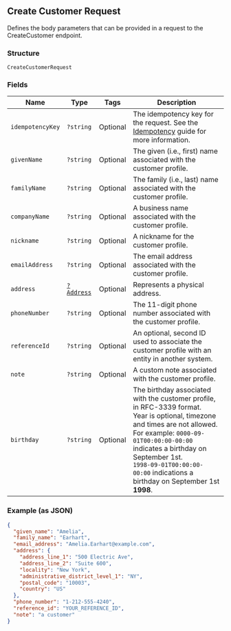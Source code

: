 ## Create Customer Request

Defines the body parameters that can be provided in a request to the
CreateCustomer endpoint.

### Structure

`CreateCustomerRequest`

### Fields

| Name | Type | Tags | Description |
|  --- | --- | --- | --- |
| `idempotencyKey` | `?string` | Optional | The idempotency key for the request. See the<br>[Idempotency](https://developer.squareup.com/docs/working-with-apis/idempotency) guide for more information. |
| `givenName` | `?string` | Optional | The given (i.e., first) name associated with the customer profile. |
| `familyName` | `?string` | Optional | The family (i.e., last) name associated with the customer profile. |
| `companyName` | `?string` | Optional | A business name associated with the customer profile. |
| `nickname` | `?string` | Optional | A nickname for the customer profile. |
| `emailAddress` | `?string` | Optional | The email address associated with the customer profile. |
| `address` | [`?Address`](/doc/models/address.md) | Optional | Represents a physical address. |
| `phoneNumber` | `?string` | Optional | The 11-digit phone number associated with the customer profile. |
| `referenceId` | `?string` | Optional | An optional, second ID used to associate the customer profile with an<br>entity in another system. |
| `note` | `?string` | Optional | A custom note associated with the customer profile. |
| `birthday` | `?string` | Optional | The birthday associated with the customer profile, in RFC-3339 format.<br>Year is optional, timezone and times are not allowed.<br>For example: `0000-09-01T00:00:00-00:00` indicates a birthday on September 1st.<br>`1998-09-01T00:00:00-00:00` indications a birthday on September 1st __1998__. |

### Example (as JSON)

```json
{
  "given_name": "Amelia",
  "family_name": "Earhart",
  "email_address": "Amelia.Earhart@example.com",
  "address": {
    "address_line_1": "500 Electric Ave",
    "address_line_2": "Suite 600",
    "locality": "New York",
    "administrative_district_level_1": "NY",
    "postal_code": "10003",
    "country": "US"
  },
  "phone_number": "1-212-555-4240",
  "reference_id": "YOUR_REFERENCE_ID",
  "note": "a customer"
}
```

